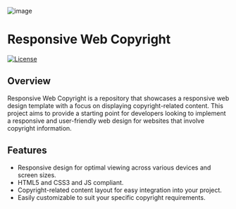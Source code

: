![image](https://github.com/iamfelix-s/ResponsiveWeb/assets/55951750/08ca0620-0d11-4adf-988e-34b5b0128434)

# Responsive Web Copyright

[![License](https://img.shields.io/badge/license-MIT-blue.svg)](https://opensource.org/licenses/MIT)

## Overview

Responsive Web Copyright is a repository that showcases a responsive web design template with a focus on displaying copyright-related content. This project aims to provide a starting point for developers looking to implement a responsive and user-friendly web design for websites that involve copyright information.

## Features

- Responsive design for optimal viewing across various devices and screen sizes.
- HTML5 and CSS3 and JS compliant.
- Copyright-related content layout for easy integration into your project.
- Easily customizable to suit your specific copyright requirements.
